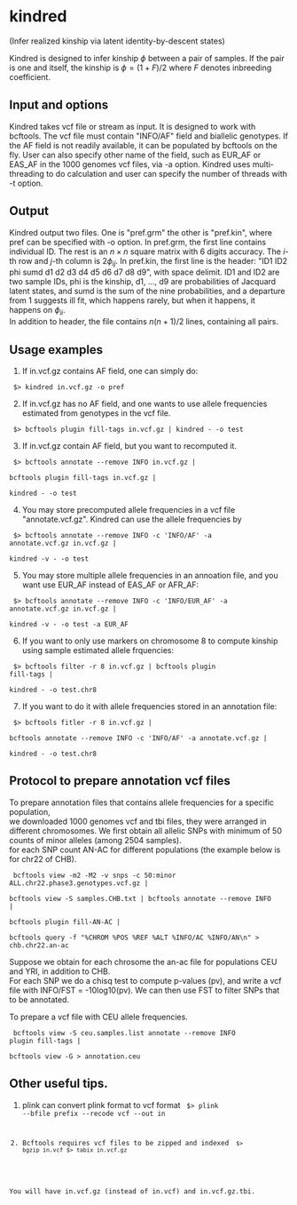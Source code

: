 # kindred
(Infer realized kinship via latent identity-by-descent states)

Kindred is designed to infer kinship $\phi$ between a pair of samples. If the pair is one and itself, the kinship is $\phi = (1+F)/2$ where $F$ denotes inbreeding coefficient. 

## Input and options
Kindred takes vcf file or stream as input. It is designed to work with bcftools.  The vcf file must contain "INFO/AF" field and biallelic genotypes. If the AF field is not readily available, it can be populated by bcftools on the fly. 
User can also specify other name of the field, such as EUR_AF or EAS_AF in the 1000 genomes vcf files, via -a option. 
Kindred uses multi-threading to do calculation and user can specify the number of threads with -t option. 

## Output
Kindred output two files. One is "pref.grm" the other is "pref.kin", where pref can be specified with -o option. 
In pref.grm, the first line contains individual ID. 
The rest is an $n\times n$ square matrix with 6 digits accuracy. The $i$-th row and $j$-th column is $2\phi_{ij}$. 
In pref.kin, the first line is the header: "ID1 ID2 phi sumd d1 d2 d3 d4 d5 d6 d7 d8 d9", with space delimit. 
ID1 and ID2 are two sample IDs, phi is the kinship, d1, ..., d9 are probabilities of Jacquard latent states, and sumd is the sum of the nine probabilities, and a departure from $1$ suggests ill fit, which happens rarely, but when it happens, it happens on $\phi_{ii}$.   
In addition to header, the file contains $n(n+1)/2$ lines, containing all pairs.   

## Usage examples

1) If in.vcf.gz contains AF field, one can simply do: 

<code> $> kindred in.vcf.gz -o pref </code>

2) If in.vcf.gz has no AF field, and one wants to use allele frequencies estimated from genotypes in the vcf file. 

<code> $> bcftools plugin fill-tags in.vcf.gz | kindred - -o test </code>

3) If in.vcf.gz contain AF field, but you want to recomputed it. 

<code> $> bcftools annotate --remove INFO in.vcf.gz | \
 bcftools plugin fill-tags in.vcf.gz | \
 kindred - -o test </code> 

4) You may store precomputed allele frequencies in a vcf file "annotate.vcf.gz". Kindred can use the allele frequencies by  

<code> $> bcftools annotate --remove INFO -c 'INFO/AF' -a annotate.vcf.gz in.vcf.gz  | \
 kindred -v - -o test </code> 

5) You may store multiple allele frequencies in an annoation file, and you want use EUR_AF instead of EAS_AF or AFR_AF: 
  
<code> $> bcftools annotate --remove INFO -c 'INFO/EUR_AF' -a annotate.vcf.gz in.vcf.gz  | \
 kindred -v - -o test -a EUR_AF </code>

6) If you want to only use markers on chromosome 8 to compute kinship using sample estimated allele frquencies:  

<code> $> bcftools filter -r 8 in.vcf.gz | bcftools plugin fill-tags  | \
  kindred - -o test.chr8 </code>

7) If you want to do it with allele frequencies stored in an annotation file:   

<code> $> bcftools fitler -r 8 in.vcf.gz | \
   bcftools annotate --remove INFO -c 'INFO/AF' -a annotate.vcf.gz  | \
   kindred - -o test.chr8 </code> 


## Protocol to prepare annotation vcf files
To prepare annotation files that contains allele frequencies for a specific population,  
we downloaded 1000 genomes vcf and tbi files, they were arranged in different chromosomes. 
We first obtain all allelic SNPs with minimum of 50 counts of minor alleles (among 2504 samples).  
for each SNP count AN-AC for different populations (the example below is for chr22 of CHB). 

<code>  bcftools view -m2 -M2 -v snps -c 50:minor ALL.chr22.phase3.genotypes.vcf.gz | \
 bcftools view -S samples.CHB.txt | bcftools annotate --remove INFO |\
 bcftools plugin fill-AN-AC | \
 bcftools query -f "%CHROM %POS %REF %ALT %INFO/AC %INFO/AN\n" > chb.chr22.an-ac 
</code> 

 
Suppose we obtain for each chrosome the an-ac file for populations CEU and YRI, in addition to CHB.  
For each SNP we  do a chisq test to compute p-values (pv), and write a vcf file with INFO/FST = -10log10(pv). 
We can then use FST to filter SNPs that to be annotated. 

To prepare a vcf file with CEU allele frequencies.  

<code> bcftools view -S ceu.samples.list annotate --remove INFO plugin fill-tags | \
 bcftools view -G > annotation.ceu 
</code> 

## Other useful tips. 
1) plink can convert plink format to vcf format
<code> $> plink --bfile prefix --recode vcf --out in 

2) Bcftools requires vcf files to be zipped and indexed
<code> $> bgzip in.vcf 
$> tabix in.vcf.gz
</code> 
You will have in.vcf.gz (instead of in.vcf) and in.vcf.gz.tbi. 


